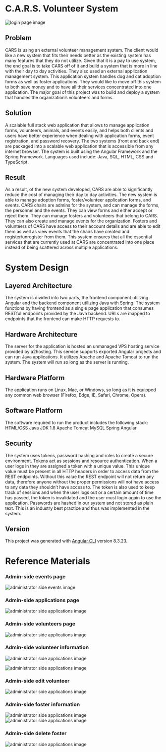 #  C.A.R.S. Volunteer System
![login page image](images/Login-Page-1.1.jpg)

  ## Problem
CARS is using an external volunteer management system. The client would like a new system that fits their needs better as the existing system has many features that they do not utilize. Given that it is a pay to use system, the end goal is to take CARS off of it and build a system that is more in line with their day to day activities. 
They also used an external application management system. This application system handles dog and cat adoption forms as well as foster applications. They would like to move off this system to both save money and to have all their services concentrated into one application. 
The major goal of this project was to build and deploy a system that handles the organization’s volunteers and forms.

  ## Solution
A scalable full stack web application that allows to manage application forms, volunteers, animals, and events easily, and helps both clients and users have better experience when dealing with application forms, event registration, and password recovery.
The two systems (front and back end) are packaged into a scalable web application that is accessible from any internet browser. The system is built using the Angular Framework and the Spring Framework. Languages used include: Java, SQL, HTML, CSS and TypeScript.
  
  ## Result
As a result, of the new system developed, CARS are able to significantly reduce the cost of managing their day to day activities. The new system is able to manage adoption forms, foster/volunteer application forms, and events. CARS chairs are admins for the system, and can manage the forms, the personnel and the events. They can view forms and either accept or reject them. They can manage fosters and volunteers that belong to CARS. They can also create and manage events for the organization. Fosters and volunteers of CARS have access to their account details and are able to edit them as well as view events that the chairs have created and register/unregister from them. This system ensures that all the essential services that are currently used at CARS are concentrated into one place instead of being scattered across multiple applications. 

# System Design

## Layered Architecture
The system is divided into two parts, the frontend component utilizing Angular and the backend component utilizing Java with Spring. The system functions by having frontend as a single page application that consumes RESTful endpoints provided by the Java backend. URLs are mapped to endpoints that the frontend can make HTTP requests to. 

## Hardware Architecture
The server for the application is hosted an unmanaged VPS hosting service provided by a2hosting. This service supports exported Angular projects and can run Java applications. It utilizes Apache and Apache Tomcat to run the system. The system will run so long as the server is running.

## Hardware Platform
The application runs on Linux, Mac, or Windows, so long as it is equipped any common web browser (Firefox, Edge, IE, Safari, Chrome, Opera).

## Software Platform
The software required to run the product includes the following stack:
HTML/CSS
Java JDK 1.8
Apache Tomcat
MySQL
Spring
Angular

## Security
The system uses tokens, password hashing and roles to create a secure environment. Tokens act as sessions and resource authentication. When a user logs in they are assigned a token with a unique value. This unique value must be present in all HTTP headers in order to access data from the REST endpoints. Without this value the REST endpoint will not return any data, therefore anyone without the proper permissions will not have access to any data they shouldn’t have access to. The token is also used to keep track of sessions and when the user logs out or a certain amount of time has passed, the token is invalidated and the user must login again to use the application. Passwords are hashed in our system and not stored as plain text. This is an industry best practice and thus was implemented in the system.


## Version

This project was generated with [Angular CLI](https://github.com/angular/angular-cli) version 8.3.23.

# Reference Materials
### Admin-side events page
![administrator side events image](images/Admin-Side-Events.jpg)

### Admin-side applications page
![administrator side applications image](images/Admin-Side-Applications.jpg)

### Admin-side volunteers page
![administrator side applications image](images/Admin-Side-Volunteers.jpg)

### Admin-side volunteer information
![administrator side applications image](images/Admin-Side-Volunteer-Information-Page-Top.jpg)

![administrator side applications image](images/Admin-Side-Volunteer-Information-Page-Bottom.jpg)

### Admin-side edit volunteer
![administrator side applications image](images/Admin-Side-Volunteer-Edit.jpg)

### Admin-side foster information
![administrator side applications image](images/Admin-Side-Foster-Information.jpg)
![administrator side applications image](images/Admin-Side-Foster-Information-Page-Bottom.jpg)

### Admin-side delete foster
![administrator side applications image](images/Admin-Side-Delete-Foster.jpg)

